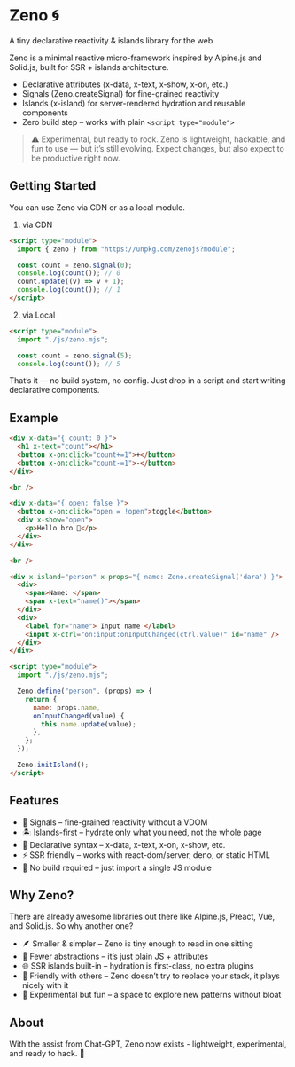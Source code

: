 # Zeno 🌀

A tiny declarative reactivity & islands library for the web

Zeno is a minimal reactive micro-framework inspired by Alpine.js and Solid.js, built for SSR + islands architecture.

- Declarative attributes (x-data, x-text, x-show, x-on, etc.)
- Signals (Zeno.createSignal) for fine-grained reactivity
- Islands (x-island) for server-rendered hydration and reusable components
- Zero build step – works with plain `<script type="module">`

> ⚠️ Experimental, but ready to rock.
> Zeno is lightweight, hackable, and fun to use — but it’s still evolving. Expect changes, but also expect to be productive right now.

## Getting Started

You can use Zeno via CDN or as a local module.

1. via CDN

```html
<script type="module">
  import { zeno } from "https://unpkg.com/zenojs?module";

  const count = zeno.signal(0);
  console.log(count()); // 0
  count.update((v) => v + 1);
  console.log(count()); // 1
</script>
```

2. via Local

```html
<script type="module">
  import "./js/zeno.mjs";

  const count = zeno.signal(5);
  console.log(count()); // 5
```

That’s it — no build system, no config. Just drop in a script and start writing declarative components.

## Example

```html
<div x-data="{ count: 0 }">
  <h1 x-text="count"></h1>
  <button x-on:click="count+=1">+</button>
  <button x-on:click="count-=1">-</button>
</div>

<br />

<div x-data="{ open: false }">
  <button x-on:click="open = !open">toggle</button>
  <div x-show="open">
    <p>Hello bro 👋</p>
  </div>
</div>

<br />

<div x-island="person" x-props="{ name: Zeno.createSignal('dara') }">
  <div>
    <span>Name: </span>
    <span x-text="name()"></span>
  </div>
  <div>
    <label for="name"> Input name </label>
    <input x-ctrl="on:input:onInputChanged(ctrl.value)" id="name" />
  </div>
</div>

<script type="module">
  import "./js/zeno.mjs";

  Zeno.define("person", (props) => {
    return {
      name: props.name,
      onInputChanged(value) {
        this.name.update(value);
      },
    };
  });

  Zeno.initIsland();
</script>
```

## Features

- 🎯 Signals – fine-grained reactivity without a VDOM
- 🏝️ Islands-first – hydrate only what you need, not the whole page
- 🧩 Declarative syntax – x-data, x-text, x-on, x-show, etc.
- ⚡ SSR friendly – works with react-dom/server, deno, or static HTML
- 🚫 No build required – just import a single JS module

## Why Zeno?

There are already awesome libraries out there like Alpine.js, Preact, Vue, and Solid.js. So why another one?

- 🪶 Smaller & simpler – Zeno is tiny enough to read in one sitting
- 🎨 Fewer abstractions – it’s just plain JS + attributes
- 🌐 SSR islands built-in – hydration is first-class, no extra plugins
- 🤝 Friendly with others – Zeno doesn’t try to replace your stack, it plays nicely with it
- 🔬 Experimental but fun – a space to explore new patterns without bloat

## About

With the assist from Chat-GPT, Zeno now exists - lightweight, experimental, and ready to hack. 🤟
